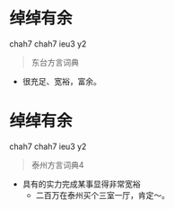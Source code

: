 # 绰绰有余
chah7 chah7 ieu3 y2
> 东台方言词典
- 很充足、宽裕，富余。

# 绰绰有余
chah7 chah7 ieu3 y2
> 泰州方言词典4
- 具有的实力完成某事显得非常宽裕
  - 二百万在泰州买个三室一厅，肯定～。
